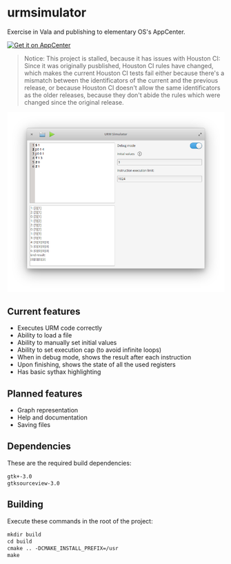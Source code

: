 # urmsimulator
Exercise in Vala and publishing to elementary OS's AppCenter.

[![Get it on AppCenter](https://appcenter.elementary.io/badge.svg)](https://appcenter.elementary.io/com.github.aleksandar-stefanovic.urmsimulator)

> Notice: This project is stalled, because it has issues with Houston CI: Since it was originally pusblished, Houston CI rules have changed, which makes the current Houston CI tests fail either because there's a mismatch between the identificators of the current and the previous release, or because Houston CI doesn't allow the same identificators as the older releases, because they don't abide the rules which were changed since the original release.


![Screenshot](data/screenshot.png)

## Current features
 - Executes URM code correctly
 - Ability to load a file
 - Ability to manually set initial values
 - Ability to set execution cap (to avoid infinite loops)
 - When in debug mode, shows the result after each instruction
 - Upon finishing, shows the state of all the used registers
 - Has basic sythax highlighting


## Planned features
 - Graph representation
 - Help and documentation
 - Saving files

## Dependencies

These are the required build dependencies:

```
gtk+-3.0
gtksourceview-3.0
```

## Building

Execute these commands in the root of the project:

```
mkdir build
cd build
cmake .. -DCMAKE_INSTALL_PREFIX=/usr
make
```


